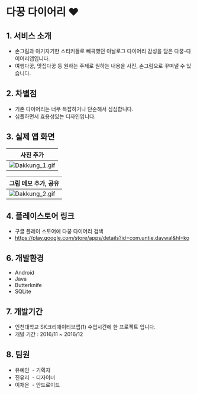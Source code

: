 # 다꿍 다이어리 ❤️

## 1. 서비스 소개
- 손그림과 아기자기한 스티커들로 빼곡했던 아날로그 다이어리 감성을 담은 다꿍-다이어리앱입니다.
- 여행다꿍, 맛집다꿍 등 원하는 주제로 원하는 내용을 사진, 손그림으로 꾸며낼 수 있습니다.

## 2. 차별점 
- 기존 다이어리는 너무 복잡하거나 단순해서 심심합니다.
- 심플하면서 효용성있는 디자인입니다.
 
## 3. 실제 앱 화면

| 사진 추가 |
| --- | 
| ![Dakkung_1.gif](dakkung_1.gif) |

| 그림 메모 추가, 공유 |
| --- | 
| ![Dakkung_2.gif](dakkung_2.gif) |

## 4. 플레이스토어 링크
- 구글 플레이 스토어에 다꿍 다이어리 검색
- https://play.google.com/store/apps/details?id=com.untie.daywal&hl=ko

## 6. 개발환경
- Android
- Java
- Butterknife
- SQLite

## 7. 개발기간
- 인천대학교 SK크리애이티브앱(1) 수업시간에 한 프로젝트 입니다.
- 개발 기간 : 2016/11 ~ 2016/12

## 8. 팀원
- 유예인
  - 기획자
- 진유리
  - 디자이너
- 이채은
  - 안드로이드 

